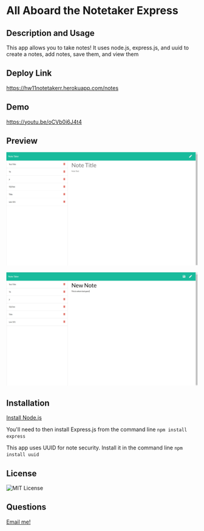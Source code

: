 # All Aboard the Notetaker Express

## Description and Usage

This app allows you to take notes! It uses node.js, express.js, and uuid to create a notes, add notes, save them, and view them

## Deploy Link

https://hw11notetakerr.herokuapp.com/notes

## Demo 
https://youtu.be/oCVb0i6J4t4 

## Preview 

![Blank Note](assets\Notetaker_Preview.JPG)

![New Note](assets\Notetaker_Preview_2.JPG)


## Installation

[Install Node.js](https://phoenixnap.com/kb/install-node-js-npm-on-windows)

You'll need to then install Express.js from the command line ```npm install express```

This app uses UUID for note security. Install it in the command line ```npm install uuid```

## License 
![MIT License](https://img.shields.io/badge/license-MIT-green)

## Questions

[Email me!](mailto:josephtoups95@gmail.com)



